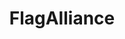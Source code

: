 ---
title: FlagAlliance
crosslinks:
- place
- de
- TheFarLeftSide
- Esperanto
- france
- portugal
- ireland
---
